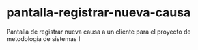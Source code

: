 # pantalla-registrar-nueva-causa
Pantalla de registrar nueva causa a un cliente para el proyecto de metodología de sistemas I
